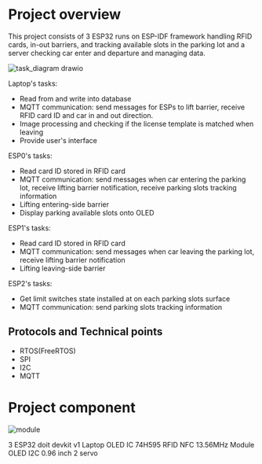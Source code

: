 # Project overview

This project consists of 3 ESP32 runs on ESP-IDF framework handling RFID cards, in-out barriers, and tracking available slots in the parking lot
and a server checking car enter and departure and managing data.

![task_diagram drawio](https://github.com/yunevo/car-parking-lot-monitoring-system/assets/156734673/be6f0255-86ab-46cc-b34c-dd8f755bbc4b)

Laptop's tasks:
* Read from and write into database
* MQTT communication: send messages for ESPs to lift barrier, receive RFID card ID and car in and out direction.
* Image processing and checking if the license template is matched when leaving
* Provide user's interface

ESP0's tasks:
* Read card ID stored in RFID card
* MQTT communication: send messages when car entering the parking lot, receive lifting barrier notification, receive parking slots tracking information
* Lifting entering-side barrier
* Display parking available slots onto OLED

ESP1's tasks:
* Read card ID stored in RFID card
* MQTT communication: send messages when car leaving the parking lot, receive lifting barrier notification
* Lifting leaving-side barrier

ESP2's tasks:
* Get limit switches state installed at on each parking slots surface
* MQTT communication: send parking slots tracking information
  
## Protocols and Technical points
* RTOS(FreeRTOS)
* SPI
* I2C
* MQTT


# Project component
![module](https://github.com/yunevo/car-parking-lot-monitoring-system/assets/156734673/ba5012b4-fdc9-4edb-aa89-aea9cad3bf78)

3 ESP32 doit devkit v1
Laptop
OLED
IC 74H595
RFID NFC 13.56MHz Module
OLED I2C 0.96 inch
2 servo



